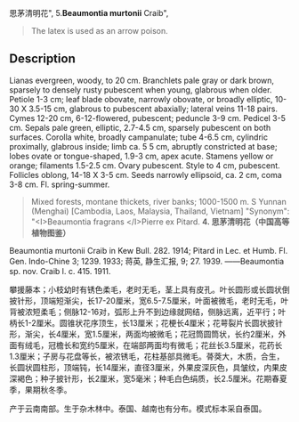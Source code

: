 思茅清明花",
5.**Beaumontia murtonii** Craib",

> The latex is used as an arrow poison.

## Description
Lianas evergreen, woody, to 20 cm. Branchlets pale gray or dark brown, sparsely to densely rusty pubescent when young, glabrous when older. Petiole 1-3 cm; leaf blade obovate, narrowly obovate, or broadly elliptic, 10-30 X 3.5-15 cm, glabrous to pubescent abaxially; lateral veins 11-18 pairs. Cymes 12-20 cm, 6-12-flowered, pubescent; peduncle 3-9 cm. Pedicel 3-5 cm. Sepals pale green, elliptic, 2.7-4.5 cm, sparsely pubescent on both surfaces. Corolla white, broadly campanulate; tube 4-6.5 cm, cylindric proximally, glabrous inside; limb ca. 5 5 cm, abruptly constricted at base; lobes ovate or tongue-shaped, 1.9-3 cm, apex acute. Stamens yellow or orange; filaments 1.5-2.5 cm. Ovary pubescent. Style to 4 cm, pubescent. Follicles oblong, 14-18 X 3-5 cm. Seeds narrowly ellipsoid, ca. 2 cm, coma 3-8 cm. Fl. spring-summer.

> Mixed forests, montane thickets, river banks; 1000-1500 m. S Yunnan (Menghai) [Cambodia, Laos, Malaysia, Thailand, Vietnam]
  "Synonym": "&lt;I&gt;Beaumontia fragrans &lt;/I&gt;Pierre ex Pitard.
**4. 思茅清明花（中国高等植物图鉴）**

Beaumontia murtonii Craib in Kew Bull. 282. 1914; Pitard in Lec. et Humb. Fl. Gen. Indo-Chine 3; 1239. 1933; 蒋英, 静生汇报, 9; 27. 1939. ——Beaumontia sp. nov. Craib l. c. 415. 1911.

攀援藤本；小枝幼时有锈色柔毛，老时无毛，茎上具有皮孔。叶长圆形或长圆状倒披针形，顶端短渐尖，长17-20厘米，宽6.5-7.5厘米，叶面被微毛，老时无毛，叶背被浓短柔毛；侧脉12-16对，弧形上升不到边缘就网结，侧脉远离，近平行；叶柄长1-2厘米。圆锥状花序顶生，长13厘米；花梗长4厘米；花萼裂片长圆状披针形，渐尖，长4厘米，宽1.5厘米，两面均被微毛；花冠筒圆筒状，长约2厘米，外面有绒毛，冠檐长和宽约5厘米，在端部两面均有微毛；花丝长3.5厘米，花药长1.3厘米；子房与花盘等长，被浓锈毛，花柱基部具微毛。蓇葖大，木质，合生，长圆状圆柱形，顶端钝，长14厘米，直径3厘米，外果皮深灰色，具皱纹，内果皮深褐色；种子披针形，长2厘米，宽5毫米；种毛白色绢质，长2.5厘米。花期春夏季，果期秋冬季。

产于云南南部。生于杂木林中。泰国、越南也有分布。模式标本采自泰国。
